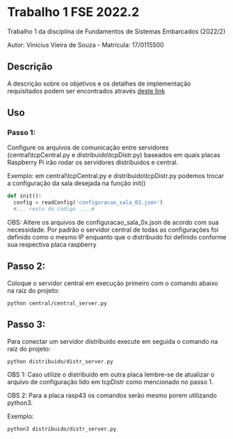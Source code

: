 # Trabalho 1 FSE 2022.2
Trabalho 1 da disciplina de Fundamentos de Sistemas Embarcados (2022/2)

Autor: Vinícius Vieira de Souza - Matrícula: 17/0115500

## Descrição
A descrição sobre os objetivos e os detalhes de implementação requisitados podem ser encontrados através [deste link](https://gitlab.com/fse_fga/trabalhos-2022_2/trabalho-1-2022-2)

## Uso
### Passo 1:
Configure os arquivos de comunicação entre servidores (central\tcpCentral.py e distribuido\tcpDistr.py) baseados em quais placas Raspberry Pi irão rodar os servidores distribuidos e central. 

Exemplo: em central\tcpCentral.py e distribuido\tcpDistr.py podemos trocar a configuração da sala desejada na função init()
```python
def init():
  config = readConfig('configuracao_sala_02.json') 
  #... resto do codigo ....#
```

OBS: Altere os arquivos de configuracao_sala_0x.json de acordo com sua necessidade. Por padrão o servidor central de todas as configurações foi definido como o mesmo IP enquanto que o distribuido foi definido conforme sua respectiva placa raspberry

## Passo 2:
Coloque o servidor central em execução primeiro com o comando abaixo na raiz do projeto:
```terminal
python central/central_server.py
```

## Passo 3:
Para conectar um servidor distribuido execute em seguida o comando na raiz do projeto:
```terminal
python distribuido/distr_server.py
```
OBS 1: Caso utilize o distribuido em outra placa lembre-se de atualizar o arquivo de configuração lido em tcpDistr como mencionado no passo 1.

OBS 2: Para a placa rasp43 os comandos serão mesmo porem utilizando python3.

Exemplo:
```terminal
python3 distribuido/distr_server.py
```

